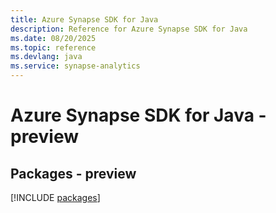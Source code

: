 ```yaml
---
title: Azure Synapse SDK for Java
description: Reference for Azure Synapse SDK for Java
ms.date: 08/20/2025
ms.topic: reference
ms.devlang: java
ms.service: synapse-analytics
---
```

# Azure Synapse SDK for Java - preview
## Packages - preview
[!INCLUDE [packages](synapse-index.md)]